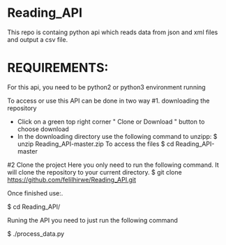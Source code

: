 # Reading_API
This repo is containg python api which reads data from json and xml files and output a csv file.
# REQUIREMENTS:
For this api, you need to be python2 or python3 environment running

To access or use this API can be done in two way
#1. downloading the repository 
- Click on a green top right corner " Clone or Download " button to choose download 
- In the downloading directory use the following command to unzipp: 
$ unzip Reading_API-master.zip 
To access the files 
$ cd Reading_API-master

#2 Clone the project
Here you only need to run the following command. It will clone the repository to your current directory.
$ git clone https://github.com/feliIhirwe/Reading_API.git

Once finished use:.

$ cd Reading_API/

Runing the API you need to just run the following command

$ ./process_data.py
